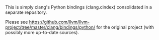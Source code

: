 This is simply clang's Python bindings (clang.cindex) consolidated in a
separate repository.

Please see <https://github.com/llvm/llvm-project/tree/master/clang/bindings/python/> for the original project (with possibly more up-to-date sources).
